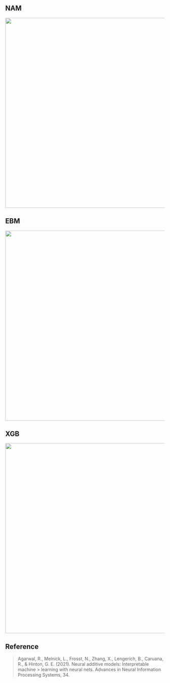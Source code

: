 ## NAM

<img src=https://user-images.githubusercontent.com/42652705/173630643-1a0aa804-83ae-4c2a-832b-58c5abc7d66e.png width="600">


## EBM

<img src=https://user-images.githubusercontent.com/42652705/173630390-811a6580-59f2-4e33-bd88-c8e527ae7e95.png width="600">

## XGB

<img src=https://user-images.githubusercontent.com/42652705/173631133-384c2175-fde8-4f75-a856-a79ef5e9b28e.png width="600">



## Reference

> Agarwal, R., Melnick, L., Frosst, N., Zhang, X., Lengerich, B., Caruana,
> R., & Hinton, G. E. (2021). Neural additive models: Interpretable machine > learning with neural nets. Advances in Neural Information Processing
> Systems, 34.
